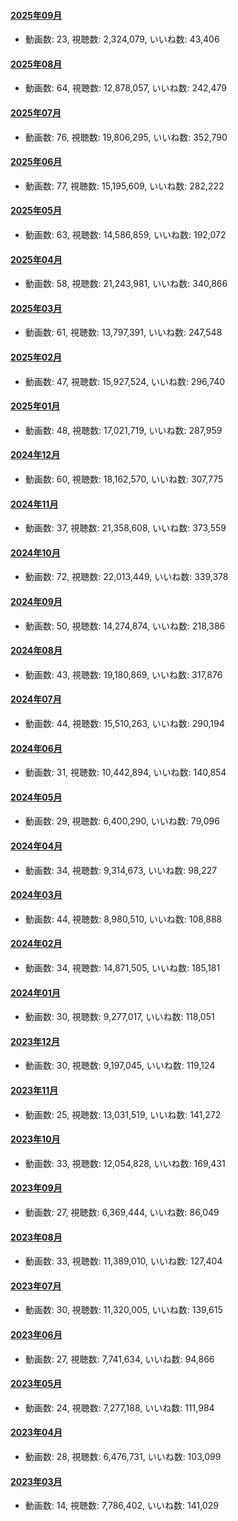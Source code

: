 #### [2025年09月](videos/202509 "wikilink")

-   動画数: 23, 視聴数: 2,324,079, いいね数: 43,406

#### [2025年08月](videos/202508 "wikilink")

-   動画数: 64, 視聴数: 12,878,057, いいね数: 242,479

#### [2025年07月](videos/202507 "wikilink")

-   動画数: 76, 視聴数: 19,806,295, いいね数: 352,790

#### [2025年06月](videos/202506 "wikilink")

-   動画数: 77, 視聴数: 15,195,609, いいね数: 282,222

#### [2025年05月](videos/202505 "wikilink")

-   動画数: 63, 視聴数: 14,586,859, いいね数: 192,072

#### [2025年04月](videos/202504 "wikilink")

-   動画数: 58, 視聴数: 21,243,981, いいね数: 340,866

#### [2025年03月](videos/202503 "wikilink")

-   動画数: 61, 視聴数: 13,797,391, いいね数: 247,548

#### [2025年02月](videos/202502 "wikilink")

-   動画数: 47, 視聴数: 15,927,524, いいね数: 296,740

#### [2025年01月](videos/202501 "wikilink")

-   動画数: 48, 視聴数: 17,021,719, いいね数: 287,959

#### [2024年12月](videos/202412 "wikilink")

-   動画数: 60, 視聴数: 18,162,570, いいね数: 307,775

#### [2024年11月](videos/202411 "wikilink")

-   動画数: 37, 視聴数: 21,358,608, いいね数: 373,559

#### [2024年10月](videos/202410 "wikilink")

-   動画数: 72, 視聴数: 22,013,449, いいね数: 339,378

#### [2024年09月](videos/202409 "wikilink")

-   動画数: 50, 視聴数: 14,274,874, いいね数: 218,386

#### [2024年08月](videos/202408 "wikilink")

-   動画数: 43, 視聴数: 19,180,869, いいね数: 317,876

#### [2024年07月](videos/202407 "wikilink")

-   動画数: 44, 視聴数: 15,510,263, いいね数: 290,194

#### [2024年06月](videos/202406 "wikilink")

-   動画数: 31, 視聴数: 10,442,894, いいね数: 140,854

#### [2024年05月](videos/202405 "wikilink")

-   動画数: 29, 視聴数: 6,400,290, いいね数: 79,096

#### [2024年04月](videos/202404 "wikilink")

-   動画数: 34, 視聴数: 9,314,673, いいね数: 98,227

#### [2024年03月](videos/202403 "wikilink")

-   動画数: 44, 視聴数: 8,980,510, いいね数: 108,888

#### [2024年02月](videos/202402 "wikilink")

-   動画数: 34, 視聴数: 14,871,505, いいね数: 185,181

#### [2024年01月](videos/202401 "wikilink")

-   動画数: 30, 視聴数: 9,277,017, いいね数: 118,051

#### [2023年12月](videos/202312 "wikilink")

-   動画数: 30, 視聴数: 9,197,045, いいね数: 119,124

#### [2023年11月](videos/202311 "wikilink")

-   動画数: 25, 視聴数: 13,031,519, いいね数: 141,272

#### [2023年10月](videos/202310 "wikilink")

-   動画数: 33, 視聴数: 12,054,828, いいね数: 169,431

#### [2023年09月](videos/202309 "wikilink")

-   動画数: 27, 視聴数: 6,369,444, いいね数: 86,049

#### [2023年08月](videos/202308 "wikilink")

-   動画数: 33, 視聴数: 11,389,010, いいね数: 127,404

#### [2023年07月](videos/202307 "wikilink")

-   動画数: 30, 視聴数: 11,320,005, いいね数: 139,615

#### [2023年06月](videos/202306 "wikilink")

-   動画数: 27, 視聴数: 7,741,634, いいね数: 94,866

#### [2023年05月](videos/202305 "wikilink")

-   動画数: 24, 視聴数: 7,277,188, いいね数: 111,984

#### [2023年04月](videos/202304 "wikilink")

-   動画数: 28, 視聴数: 6,476,731, いいね数: 103,099

#### [2023年03月](videos/202303 "wikilink")

-   動画数: 14, 視聴数: 7,786,402, いいね数: 141,029

